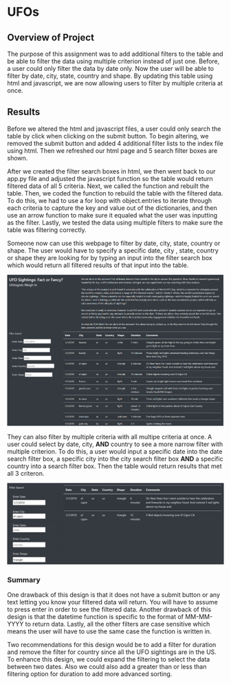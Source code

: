 # UFOs

## Overview of Project
The purpose of this assignment was to add additional filters to the table and be able to filter the data using multiple criterion instead of just one. Before, a user could only filter the data by date only. Now the user will be able to filter by date, city, state, country and shape. By updating this table using html and javascript, we are now allowing users to filter by multiple criteria at once. 

## Results
Before we altered the html and javascript files, a user could only search the table by click when clicking on the submit button. To begin altering, we removed the submit button and added 4 additional filter lists to the index file using html. Then we refreshed our html page and 5 search filter boxes are shown.

After we created the filter search boxes in html, we then went back to our app.py file and adjusted the javascript function so the table would return filtered data of all 5 criteria.  Next, we called the function and rebuilt the table.  Then, we coded the function to rebuild the table with the filtered data. To do this, we had to use a for loop with object.entries to iterate through each criteria to capture the key and value out of the dictionaries, and then use an arrow function to make sure it equaled what the user was inputting as the filter.  Lastly, we tested the data using multiple filters to make sure the table was filtering correctly. 

Someone now can use this webpage to filter by date, city, state, country or shape. The user would have to specify a specific date, city , state, country or shape they are looking for by typing an input into the filter search box which would return all filtered results of that input into the table.

![](Resources/tableunfiltered.PNG)

They can also filter by multiple criteria with all multipe criteria at once. A user could select by date, city, **AND** country to see a more narrow filter with multiple criterion. To do this, a user would input a specific date into the date search filter box, a specific city into the city search filter box **AND** a specific country into a search filter box.  Then the table would return results that met all 3 criteron. 

![](Resources/MultipleFilter.PNG)

### Summary

One drawback of this design is that it does not have a submit button or any text letting you know your filtered data will return.  You will have to assume to press enter in order to see the filtered data. Another drawback of this design is that the datetime function is specific to the format of MM-MM-YYYY to return data. Lastly, all the other filters are case sensitive which means the user will have to use the same case the function is written in.

Two recommendations for this design would be to add a filter for duration and remove the filter for country since all the UFO sightings are in the US.  To enhance this design,  we could expand the filtering to select the data between two dates. Also we could also add a greater than or less than filtering option for duration to add more advanced sorting.

